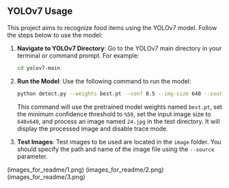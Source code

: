 ## YOLOv7 Usage

This project aims to recognize food items using the YOLOv7 model. Follow the steps below to use the model:

1. **Navigate to YOLOv7 Directory**: Go to the YOLOv7 main directory in your terminal or command prompt. For example:

   ```bash
   cd yolov7-main
   ```

2. **Run the Model**: Use the following command to run the model:

   ```bash
   python detect.py --weights best.pt --conf 0.5 --img-size 640 --source test/24.jpg --view-img --no-trace
   ```

   This command will use the pretrained model weights named `best.pt`, set the minimum confidence threshold to `%50`, set the input image size to `640x640`, and process an image named `24.jpg` in the test directory. It will display the processed image and disable trace mode.

3. **Test Images**: Test images to be used are located in the `image` folder. You should specify the path and name of the image file using the `--source` parameter.

(images_for_readme/1.png)
(images_for_readme/2.png)
(images_for_readme/3.png)
